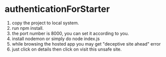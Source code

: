 # authenticationForStarter

1. copy the project to local system.
2. run npm install.
3. the port number is 8000, you can set it according to you.
4. install nodemon or simply do node index.js
5. while browsing the hosted app you may get "deceptive site ahead" error
6. just click on details then click on visit this unsafe site.
